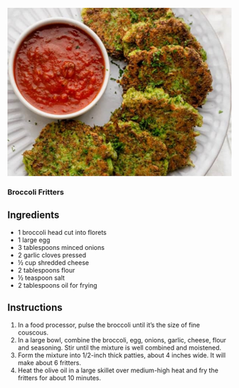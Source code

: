 ![image](/docs/assets/images/recipes/broccoli_fritters.png)
### Broccoli Fritters

## Ingredients
* 1 broccoli head cut into florets
* 1 large egg
* 3 tablespoons minced onions
* 2 garlic cloves pressed
* ½ cup shredded cheese
* 2 tablespoons flour
* ½ teaspoon salt
* 2 tablespoons oil for frying

## Instructions
1. In a food processor, pulse the broccoli until it’s the size of fine couscous. 
2. In a large bowl, combine the broccoli, egg, onions, garlic, cheese, flour and seasoning. Stir until the mixture is well combined and moistened.
3. Form the mixture into 1/2-inch thick patties, about 4 inches wide. It will make about 6 fritters.
4. Heat the olive oil in a large skillet over medium-high heat and fry the fritters for about 10 minutes.